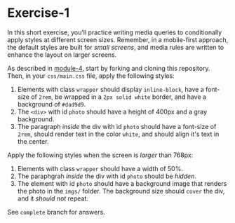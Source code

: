 # Exercise-1
In this short exercise, you'll practice writing media queries to conditionally apply styles at different screen sizes. Remember, in a mobile-first approach, the default styles are built for _small screens_, and media rules are written to enhance the layout on larger screens.

As described in [module-4](https://github.com/info343c-a16/m4-git-intro), start by forking and cloning this repository. Then, in your `css/main.css` file, apply the following styles:

1. Elements with class `wrapper` should display `inline-block`, have a font-size of `2rem`, be wrapped in a `2px solid white` border, and have a background of `#dad9d9`.
2. The `<div>` with id `photo` should have a height of 400px and a gray background.
3. The paragraph _inside_ the div with id `photo` should have a font-size of `2rem`, should render text in the color `white`, and should align it's text in the center.

Apply the following styles when the screen is _larger_ than 768px:

1. Elements with class `wrapper` should have a width of 50%.
2. The paraphgrah _inside_ the div with id `photo` should be _hidden_.
3. The element with id `photo` should have a background image that renders the photo in the `imgs/` folder. The background size should `cover` the div, and it _should not_ repeat.

See `complete` branch for answers.
